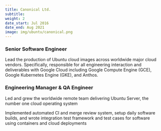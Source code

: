```yaml
---
title: Canonical Ltd.
subtitle:
weight: 2
date_start: Jul 2016
date_end: Aug 2021
image: img/ubuntu/canonical.png
---
```


### Senior Software Engineer

Lead the production of Ubuntu cloud images across worldwide major
cloud vendors. Specifically, responsible for all engineering
interaction and deliverables with Google Cloud including Google
Compute Engine (GCE), Google Kubernetes Engine (GKE), and Anthos.

### Engineering Manager & QA Engineer

Led and grew the worldwide remote team delivering Ubuntu Server,
the number one cloud operating system

Implemented automated CI and merge review system, setup daily
software builds, and wrote integration test framework and test
cases for software using containers and cloud deployments
